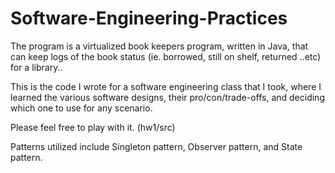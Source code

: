# Software-Engineering-Practices
The program is a virtualized book keepers program, written in Java, that can keep logs of the book status (ie. borrowed, still on shelf, returned ..etc) for a library..

This is the code I wrote for a software engineering class that I took, where I learned the various software designs, their pro/con/trade-offs, and deciding which one to use for any scenario.

Please feel free to play with it. (hw1/src)

Patterns utilized include Singleton pattern, Observer pattern, and State pattern.


